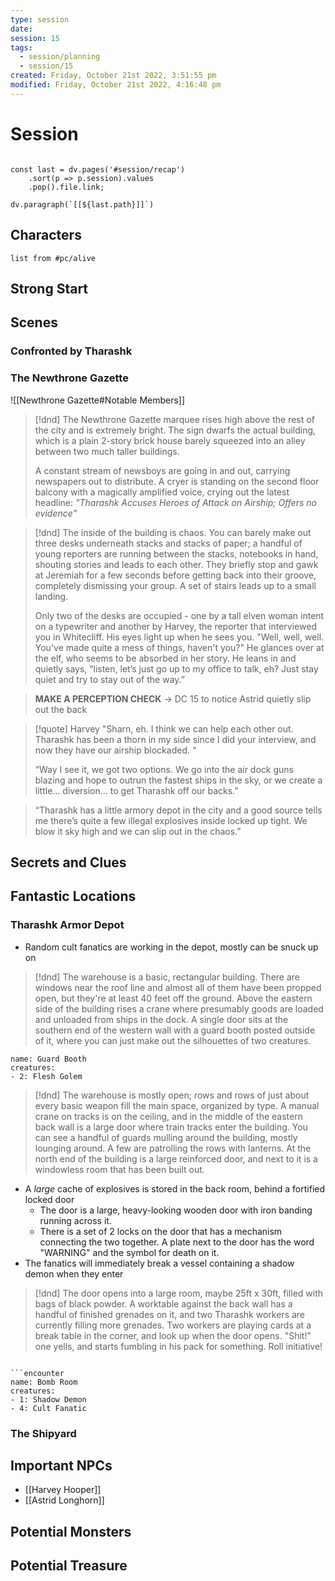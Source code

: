```yaml
---
type: session
date: 
session: 15
tags:
  - session/planning
  - session/15
created: Friday, October 21st 2022, 3:51:55 pm
modified: Friday, October 21st 2022, 4:16:48 pm
---
```


# Session

```dataviewjs

const last = dv.pages('#session/recap')
	.sort(p => p.session).values
	.pop().file.link;

dv.paragraph(`[[${last.path}]]`)

```

## Characters

```dataview
list from #pc/alive
```

## Strong Start

## Scenes

### Confronted by Tharashk

### The Newthrone Gazette

![[Newthrone Gazette#Notable Members]]

> [!dnd]
> The Newthrone Gazette marquee rises high above the rest of the city and is extremely bright. The sign dwarfs the actual building, which is a plain 2-story brick house barely squeezed into an alley between two much taller buildings.
>
> A constant stream of newsboys are going in and out, carrying newspapers out to distribute. A cryer is standing on the second floor balcony with a magically amplified voice, crying out the latest headline: _"Tharashk Accuses Heroes of Attack on Airship; Offers no evidence"_

> [!dnd]
> The inside of the building is chaos. You can barely make out three desks underneath stacks and stacks of paper; a handful of young reporters are running between the stacks, notebooks in hand, shouting stories and leads to each other. They briefly stop and gawk at Jeremiah for a few seconds before getting back into their groove, completely dismissing your group.
> A set of stairs leads up to a small landing. 
>
> Only two of the desks are occupied - one by a tall elven woman intent on a typewriter and another by Harvey, the reporter that interviewed you in Whitecliff. His eyes light up when he sees you. "Well, well, well. You've made quite a mess of things, haven't you?" He glances over at the elf, who seems to be absorbed in her story. He leans in and quietly says, “listen, let’s just go up to my office to talk, eh? Just stay quiet and try to stay out of the way.”

> **MAKE A PERCEPTION CHECK** -> DC 15 to notice Astrid quietly slip out the back

> [!quote] Harvey
> "Sharn, eh. I think we can help each other out. Tharashk has been a thorn in my side since I did your interview, and now they have our airship blockaded. “
>
> “Way I see it, we got two options. We go into the air dock guns blazing and hope to outrun the fastest ships in the sky, or we create a little... diversion... to get Tharashk off our backs.”

> “Tharashk has a little armory depot in the city and a good source tells me there’s quite a few illegal explosives inside locked up tight.  We blow it sky high and we can slip out in the chaos.”

## Secrets and Clues

## Fantastic Locations

### Tharashk Armor Depot

- Random cult fanatics are working in the depot, mostly can be snuck up on

> [!dnd]
> The warehouse is a basic, rectangular building. There are windows near the roof line and almost all of them have been propped open, but they're at least 40 feet off the ground. Above the eastern side of the building rises a crane where presumably goods are loaded and unloaded from ships in the dock. A single door sits at the southern end of the western wall with a guard booth posted outside of it, where you can just make out the silhouettes of two creatures.

```encounter
name: Guard Booth
creatures:
- 2: Flesh Golem
```

> [!dnd]
> The warehouse is mostly open; rows and rows of just about every basic weapon fill the main space, organized by type. A manual crane on tracks is on the ceiling, and in the middle of the eastern back wall is a large door where train tracks enter the building. You can see a handful of guards mulling around the building, mostly lounging around. A few are patrolling the rows with lanterns. At the north end of the building is a large reinforced door, and next to it is a windowless room that has been built out.

- A *large* cache of explosives is stored in the back room, behind a fortified locked door
	- The door is a large, heavy-looking wooden door with iron banding running across it. 
	- There is a set of 2 locks on the door that has a mechanism connecting the two together. A plate next to the door has the word "WARNING" and the symbol for death on it.
- The fanatics will immediately break a vessel containing a shadow demon when they enter


> [!dnd]
> The door opens into a large room, maybe 25ft x 30ft, filled with bags of black powder. A worktable against the back wall has a handful of finished grenades on it, and two Tharashk workers are currently filling more grenades. Two workers are playing cards at a break table in the corner, and look up when the door opens. "Shit!" one yells, and starts fumbling in his pack for something. Roll initiative!

```

```encounter
name: Bomb Room
creatures:
- 1: Shadow Demon
- 4: Cult Fanatic
```



### The Shipyard

## Important NPCs

- [[Harvey Hooper]]
- [[Astrid Longhorn]]

## Potential Monsters

## Potential Treasure
